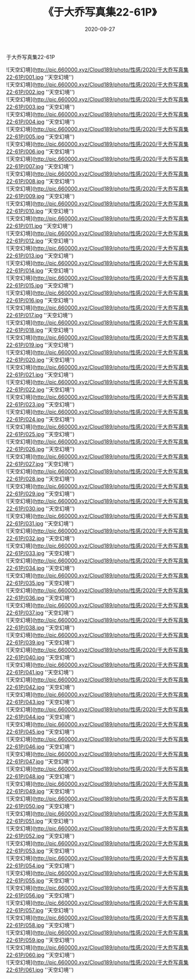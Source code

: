 ﻿---
layout: post
title:  《于大乔写真集22-61P》
date:   2020-09-27
img: http://pic.660000.xyz/Cloud189/photo/性感/2020/于大乔写真集22-61P/000.jpg
categories: [美女, 性感, 泳衣]
---

于大乔写真集22-61P



![天空幻境](http://pic.660000.xyz/Cloud189/photo/性感/2020/于大乔写真集22-61P/001.jpg ''天空幻境'') <br>
![天空幻境](http://pic.660000.xyz/Cloud189/photo/性感/2020/于大乔写真集22-61P/002.jpg ''天空幻境'') <br>
![天空幻境](http://pic.660000.xyz/Cloud189/photo/性感/2020/于大乔写真集22-61P/003.jpg ''天空幻境'') <br>
![天空幻境](http://pic.660000.xyz/Cloud189/photo/性感/2020/于大乔写真集22-61P/004.jpg ''天空幻境'') <br>
![天空幻境](http://pic.660000.xyz/Cloud189/photo/性感/2020/于大乔写真集22-61P/005.jpg ''天空幻境'') <br>
![天空幻境](http://pic.660000.xyz/Cloud189/photo/性感/2020/于大乔写真集22-61P/006.jpg ''天空幻境'') <br>
![天空幻境](http://pic.660000.xyz/Cloud189/photo/性感/2020/于大乔写真集22-61P/007.jpg ''天空幻境'') <br>
![天空幻境](http://pic.660000.xyz/Cloud189/photo/性感/2020/于大乔写真集22-61P/008.jpg ''天空幻境'') <br>
![天空幻境](http://pic.660000.xyz/Cloud189/photo/性感/2020/于大乔写真集22-61P/009.jpg ''天空幻境'') <br>
![天空幻境](http://pic.660000.xyz/Cloud189/photo/性感/2020/于大乔写真集22-61P/010.jpg ''天空幻境'') <br>
![天空幻境](http://pic.660000.xyz/Cloud189/photo/性感/2020/于大乔写真集22-61P/011.jpg ''天空幻境'') <br>
![天空幻境](http://pic.660000.xyz/Cloud189/photo/性感/2020/于大乔写真集22-61P/012.jpg ''天空幻境'') <br>
![天空幻境](http://pic.660000.xyz/Cloud189/photo/性感/2020/于大乔写真集22-61P/013.jpg ''天空幻境'') <br>
![天空幻境](http://pic.660000.xyz/Cloud189/photo/性感/2020/于大乔写真集22-61P/014.jpg ''天空幻境'') <br>
![天空幻境](http://pic.660000.xyz/Cloud189/photo/性感/2020/于大乔写真集22-61P/015.jpg ''天空幻境'') <br>
![天空幻境](http://pic.660000.xyz/Cloud189/photo/性感/2020/于大乔写真集22-61P/016.jpg ''天空幻境'') <br>
![天空幻境](http://pic.660000.xyz/Cloud189/photo/性感/2020/于大乔写真集22-61P/017.jpg ''天空幻境'') <br>
![天空幻境](http://pic.660000.xyz/Cloud189/photo/性感/2020/于大乔写真集22-61P/018.jpg ''天空幻境'') <br>
![天空幻境](http://pic.660000.xyz/Cloud189/photo/性感/2020/于大乔写真集22-61P/019.jpg ''天空幻境'') <br>
![天空幻境](http://pic.660000.xyz/Cloud189/photo/性感/2020/于大乔写真集22-61P/020.jpg ''天空幻境'') <br>
![天空幻境](http://pic.660000.xyz/Cloud189/photo/性感/2020/于大乔写真集22-61P/021.jpg ''天空幻境'') <br>
![天空幻境](http://pic.660000.xyz/Cloud189/photo/性感/2020/于大乔写真集22-61P/022.jpg ''天空幻境'') <br>
![天空幻境](http://pic.660000.xyz/Cloud189/photo/性感/2020/于大乔写真集22-61P/023.jpg ''天空幻境'') <br>
![天空幻境](http://pic.660000.xyz/Cloud189/photo/性感/2020/于大乔写真集22-61P/024.jpg ''天空幻境'') <br>
![天空幻境](http://pic.660000.xyz/Cloud189/photo/性感/2020/于大乔写真集22-61P/025.jpg ''天空幻境'') <br>
![天空幻境](http://pic.660000.xyz/Cloud189/photo/性感/2020/于大乔写真集22-61P/026.jpg ''天空幻境'') <br>
![天空幻境](http://pic.660000.xyz/Cloud189/photo/性感/2020/于大乔写真集22-61P/027.jpg ''天空幻境'') <br>
![天空幻境](http://pic.660000.xyz/Cloud189/photo/性感/2020/于大乔写真集22-61P/028.jpg ''天空幻境'') <br>
![天空幻境](http://pic.660000.xyz/Cloud189/photo/性感/2020/于大乔写真集22-61P/029.jpg ''天空幻境'') <br>
![天空幻境](http://pic.660000.xyz/Cloud189/photo/性感/2020/于大乔写真集22-61P/030.jpg ''天空幻境'') <br>
![天空幻境](http://pic.660000.xyz/Cloud189/photo/性感/2020/于大乔写真集22-61P/031.jpg ''天空幻境'') <br>
![天空幻境](http://pic.660000.xyz/Cloud189/photo/性感/2020/于大乔写真集22-61P/032.jpg ''天空幻境'') <br>
![天空幻境](http://pic.660000.xyz/Cloud189/photo/性感/2020/于大乔写真集22-61P/033.jpg ''天空幻境'') <br>
![天空幻境](http://pic.660000.xyz/Cloud189/photo/性感/2020/于大乔写真集22-61P/034.jpg ''天空幻境'') <br>
![天空幻境](http://pic.660000.xyz/Cloud189/photo/性感/2020/于大乔写真集22-61P/035.jpg ''天空幻境'') <br>
![天空幻境](http://pic.660000.xyz/Cloud189/photo/性感/2020/于大乔写真集22-61P/036.jpg ''天空幻境'') <br>
![天空幻境](http://pic.660000.xyz/Cloud189/photo/性感/2020/于大乔写真集22-61P/037.jpg ''天空幻境'') <br>
![天空幻境](http://pic.660000.xyz/Cloud189/photo/性感/2020/于大乔写真集22-61P/038.jpg ''天空幻境'') <br>
![天空幻境](http://pic.660000.xyz/Cloud189/photo/性感/2020/于大乔写真集22-61P/039.jpg ''天空幻境'') <br>
![天空幻境](http://pic.660000.xyz/Cloud189/photo/性感/2020/于大乔写真集22-61P/040.jpg ''天空幻境'') <br>
![天空幻境](http://pic.660000.xyz/Cloud189/photo/性感/2020/于大乔写真集22-61P/041.jpg ''天空幻境'') <br>
![天空幻境](http://pic.660000.xyz/Cloud189/photo/性感/2020/于大乔写真集22-61P/042.jpg ''天空幻境'') <br>
![天空幻境](http://pic.660000.xyz/Cloud189/photo/性感/2020/于大乔写真集22-61P/043.jpg ''天空幻境'') <br>
![天空幻境](http://pic.660000.xyz/Cloud189/photo/性感/2020/于大乔写真集22-61P/044.jpg ''天空幻境'') <br>
![天空幻境](http://pic.660000.xyz/Cloud189/photo/性感/2020/于大乔写真集22-61P/045.jpg ''天空幻境'') <br>
![天空幻境](http://pic.660000.xyz/Cloud189/photo/性感/2020/于大乔写真集22-61P/046.jpg ''天空幻境'') <br>
![天空幻境](http://pic.660000.xyz/Cloud189/photo/性感/2020/于大乔写真集22-61P/047.jpg ''天空幻境'') <br>
![天空幻境](http://pic.660000.xyz/Cloud189/photo/性感/2020/于大乔写真集22-61P/048.jpg ''天空幻境'') <br>
![天空幻境](http://pic.660000.xyz/Cloud189/photo/性感/2020/于大乔写真集22-61P/049.jpg ''天空幻境'') <br>
![天空幻境](http://pic.660000.xyz/Cloud189/photo/性感/2020/于大乔写真集22-61P/050.jpg ''天空幻境'') <br>
![天空幻境](http://pic.660000.xyz/Cloud189/photo/性感/2020/于大乔写真集22-61P/051.jpg ''天空幻境'') <br>
![天空幻境](http://pic.660000.xyz/Cloud189/photo/性感/2020/于大乔写真集22-61P/052.jpg ''天空幻境'') <br>
![天空幻境](http://pic.660000.xyz/Cloud189/photo/性感/2020/于大乔写真集22-61P/053.jpg ''天空幻境'') <br>
![天空幻境](http://pic.660000.xyz/Cloud189/photo/性感/2020/于大乔写真集22-61P/054.jpg ''天空幻境'') <br>
![天空幻境](http://pic.660000.xyz/Cloud189/photo/性感/2020/于大乔写真集22-61P/055.jpg ''天空幻境'') <br>
![天空幻境](http://pic.660000.xyz/Cloud189/photo/性感/2020/于大乔写真集22-61P/056.jpg ''天空幻境'') <br>
![天空幻境](http://pic.660000.xyz/Cloud189/photo/性感/2020/于大乔写真集22-61P/057.jpg ''天空幻境'') <br>
![天空幻境](http://pic.660000.xyz/Cloud189/photo/性感/2020/于大乔写真集22-61P/058.jpg ''天空幻境'') <br>
![天空幻境](http://pic.660000.xyz/Cloud189/photo/性感/2020/于大乔写真集22-61P/059.jpg ''天空幻境'') <br>
![天空幻境](http://pic.660000.xyz/Cloud189/photo/性感/2020/于大乔写真集22-61P/060.jpg ''天空幻境'') <br>
![天空幻境](http://pic.660000.xyz/Cloud189/photo/性感/2020/于大乔写真集22-61P/061.jpg ''天空幻境'') <br>